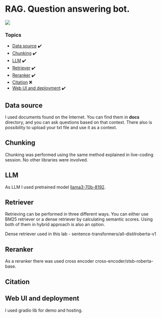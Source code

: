 # RAG. Question answering bot.
![](https://i.giphy.com/media/v1.Y2lkPTc5MGI3NjExbGpocGk1Y2tnaTBkbjB0NzJtanE2YnZ1bXBnaTNsdTZtdm9oMnQwYyZlcD12MV9pbnRlcm5hbF9naWZfYnlfaWQmY3Q9Zw/vMbC8xqhIf9ny/giphy.gif)
### Topics
  - [Data source](#data-source) ✔️
  - [Chunking](#chunking) ✔️
  - [LLM](#llm) ✔️
  - [Retriever](#retriever) ✔️
  - [Reranker](#reranker) ✔️
  - [Citation](#citation) ❌
  - [Web UI and deployment](#web-ui-and-deployment) ✔️


## Data source

I used documents found on the Internet. You can find them in **docs**  directory, and you can ask questions based on that context. There also is possibility to upload your txt file and use it as a context.

## Chunking
Chunking was performed using the same method explained in live-coding session. No other libraries were involved.

## LLM
As LLM I used pretrained model [llama3-70b-8192](https://huggingface.co/Groq/Llama-3-Groq-70B-Tool-Use).

## Retriever
Retrieving can be performed in three different ways. You can either use BM25 retriever or a dense retriever by calculating semantic scores. Using both of them in hybrid approach is also an option.

Dense retriever used in this lab - sentence-transformers/all-distilroberta-v1

## Reranker

As a reranker there was used cross encoder cross-encoder/stsb-roberta-base.
## Citation
## Web UI and deployment
I used gradio lib for demo and hosting.

